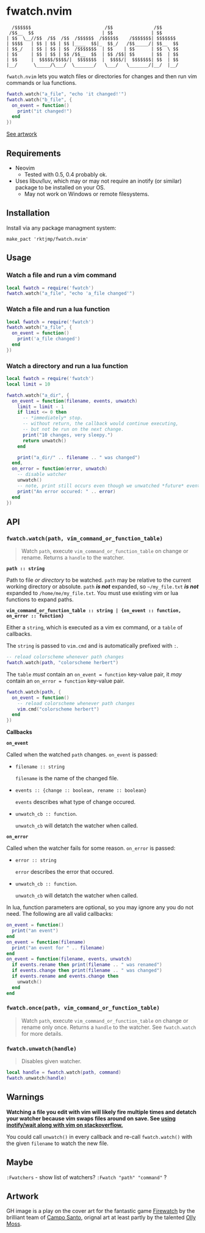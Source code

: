 # fwatch.nvim

```
  /$$$$$$                           /$$               /$$
 /$$__  $$                         | $$              | $$
| $$  \__//$$  /$$  /$$  /$$$$$$  /$$$$$$    /$$$$$$$| $$$$$$$
| $$$$   | $$ | $$ | $$ |____  $$|_  $$_/   /$$_____/| $$__  $$
| $$_/   | $$ | $$ | $$  /$$$$$$$  | $$    | $$      | $$  \ $$
| $$     | $$ | $$ | $$ /$$__  $$  | $$ /$$| $$      | $$  | $$
| $$     |  $$$$$/$$$$/|  $$$$$$$  |  $$$$/|  $$$$$$$| $$  | $$
|__/      \_____/\___/  \_______/   \___/   \_______/|__/  |__/
````

`fwatch.nvim` lets you watch files or directories for changes and then run vim commands or lua functions.

```lua
fwatch.watch("a_file", "echo 'it changed!'")
fwatch.watch("b_file", {
  on_event = function()
    print("it changed!")
  end
})
```

[See artwork](#artwork)

## Requirements

- Neovim
  - Tested with 0.5, 0.4 probably ok.
- Uses libuv/luv, which may or may not require an inotify (or similar) package to be installed on your OS.
  - May not work on Windows or remote filesystems.

## Installation

Install via any package managment system:

```vim
make_pact 'rktjmp/fwatch.nvim'
```

## Usage

### Watch a file and run a vim command

```lua
local fwatch = require('fwatch')
fwatch.watch("a_file", "echo 'a_file changed'")
```

### Watch a file and run a lua function

```lua
local fwatch = require('fwatch')
fwatch.watch("a_file", {
  on_event = function()
    print('a_file changed')
  end
})
```

### Watch a directory and run a lua function
```lua
local fwatch = require('fwatch')
local limit = 10

fwatch.watch("a_dir", {
  on_event = function(filename, events, unwatch)
    limit = limit - 1
    if limit <= 0 then
      -- *immediately* stop.
      -- without return, the callback would continue executing,
      -- but not be run on the next change.
      print("10 changes, very sleepy.")
      return unwatch()
    end

    print("a_dir/" .. filename .. " was changed")
  end,
  on_error = function(error, unwatch)
    -- disable watcher
    unwatch()
    -- note, print still occurs even though we unwatched *future* events
    print("An error occured: " .. error)
  end
})
```

## API

### `fwatch.watch(path, vim_command_or_function_table)`

> Watch `path`, execute `vim_command_or_function_table` on change or rename. Returns a `handle` to the watcher.

**`path :: string`**

Path to file *or directory* to be watched. `path` may be relative to the current working directory or absolute. `path` **_is not_** expanded, so `~/my_file.txt` **_is not_** expanded to `/home/me/my_file.txt`. You must use existing vim or lua functions to expand paths.

**`vim_command_or_function_table :: string | {on_event :: function, on_error :: function}`**

Either a `string`, which is executed as a vim ex command, or a `table` of callbacks.

The `string` is passed to `vim.cmd` and is automatically prefixed with `:`.

```lua
-- reload colorscheme whenever path changes
fwatch.watch(path, "colorscheme herbert")
```

The `table` *must* contain an `on_event = function` key-value pair, it *may* contain an `on_error = function` key-value pair.

```lua
fwatch.watch(path, {
  on_event = function()
    -- reload colorscheme whenever path changes
    vim.cmd("colorscheme herbert")
  end
})
```

**Callbacks**

**`on_event`**

Called when the watched `path` changes. `on_event` is passed:

- `filename :: string`

  `filename` is the name of the changed file.

- `events :: {change :: boolean, rename :: boolean}`

  `events` describes what type of change occured.

- `unwatch_cb :: function`.

  `unwatch_cb` will detatch the watcher when called.

**`on_error`**

Called when the watcher fails for some reason. `on_error` is passed:

- `error :: string`

  `error` describes the error that occured.

- `unwatch_cb :: function`.

  `unwatch_cb` will detatch the watcher when called.

In lua, function parameters are optional, so you may ignore any you do not need. The following are all valid callbacks:

```lua
on_event = function()
  print("an event")
end
on_event = function(filename)
  print("an event for " .. filename)
end
on_event = function(filename, events, unwatch)
  if events.rename then print(filename .. " was renamed")
  if events.change then print(filename .. " was changed")
  if events.rename and events.change then
    unwatch()
  end
end
```

### `fwatch.once(path, vim_command_or_function_table)`

> Watch `path`, execute `vim_command_or_function_table` on change or rename only once. Returns a `handle` to the watcher. See `fwatch.watch` for more details.

### `fwatch.unwatch(handle)`

> Disables given watcher.

```lua
local handle = fwatch.watch(path, command)
fwatch.unwatch(handle)
```

## Warnings

**Watching a file you edit with vim will likely fire multiple times and detatch your watcher because vim swaps files around on save. See [using inotify/wait along with vim on stackoverflow.](https://unix.stackexchange.com/questions/188873/using-inotifywait-along-with-vim)**

You could call `unwatch()` in every callback and re-call `fwatch.watch()` with the given `filename` to watch the new file.

## Maybe

`:Fwatchers` - show list of watchers?
`:Fwatch "path" "command"` ?

## Artwork

GH image is a play on the cover art for the fantastic game [Firewatch](http://www.firewatchgame.com/) by the brilliant team of [Campo Santo](https://www.camposanto.com/), orignal art at least partly by the talented [Olly Moss](http://ollymoss.com/).
